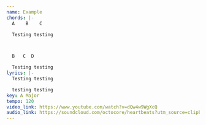 ```yaml
---
name: Example
chords: |-
  A    B    C

  Testing testing



  B   C  D

  Testing testing
lyrics: |-
  Testing testing

  testing testing
key: A Major
tempo: 120
video_link: https://www.youtube.com/watch?v=dQw4w9WgXcQ
audio_link: https://soundcloud.com/octocore/heartbeats?utm_source=clipboard&utm_medium=text&utm_campaign=social_sharing
---
```

